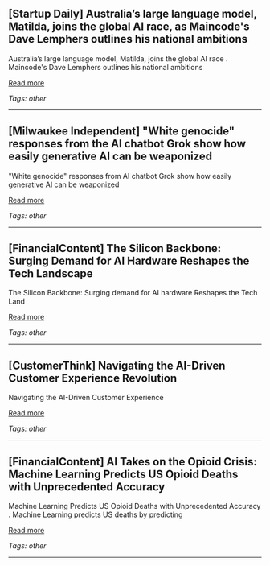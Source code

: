 ## [Startup Daily] Australia’s large language model, Matilda, joins the global AI race, as Maincode's Dave Lemphers outlines his national ambitions

Australia’s large language model, Matilda, joins the global AI race . Maincode's Dave Lemphers outlines his national ambitions

[Read more](https://www.startupdaily.net/topic/artificial-intelligence-machine-learning/australias-large-language-model-matilda-joins-the-global-ai-race-as-maincodes-dave-lemphers-outlines-his-national-ambitions/)

_Tags: other_

---
## [Milwaukee Independent] "White genocide" responses from the AI chatbot Grok show how easily generative AI can be weaponized

"White genocide" responses from AI chatbot Grok show how easily generative AI can be weaponized

[Read more](http://www.milwaukeeindependent.com/syndicated/white-genocide-responses-ai-chatbot-grok-show-easily-generative-ai-can-weaponized/)

_Tags: other_

---
## [FinancialContent] The Silicon Backbone: Surging Demand for AI Hardware Reshapes the Tech Landscape

The Silicon Backbone: Surging demand for AI hardware Reshapes the Tech Land

[Read more](https://markets.financialcontent.com/wral/article/tokenring-2025-10-15-the-silicon-backbone-surging-demand-for-ai-hardware-reshapes-the-tech-landscape)

_Tags: other_

---
## [CustomerThink] Navigating the AI-Driven Customer Experience Revolution

Navigating the AI-Driven Customer Experience

[Read more](https://customerthink.com/navigating-the-ai-driven-customer-experience-revolution/)

_Tags: other_

---
## [FinancialContent] AI Takes on the Opioid Crisis: Machine Learning Predicts US Opioid Deaths with Unprecedented Accuracy

Machine Learning Predicts US Opioid Deaths with Unprecedented Accuracy . Machine Learning predicts US deaths by predicting

[Read more](https://markets.financialcontent.com/wral/article/tokenring-2025-10-15-ai-takes-on-the-opioid-crisis-machine-learning-predicts-us-opioid-deaths-with-unprecedented-accuracy)

_Tags: other_

---
